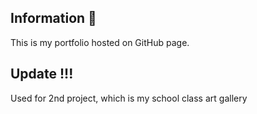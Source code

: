 ## Information 📌
This is my portfolio hosted on GitHub page.

## Update !!!
Used for 2nd project, which is my school class art gallery
